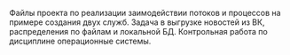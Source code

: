 Файлы проекта по реализации заимодействии потоков и процессов на примере создания двух служб. Задача в выгрузке новостей из ВК, распределения по файлам и локальной БД. Контрольная работа по дисциплине операционные системы.
